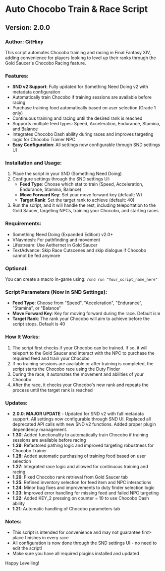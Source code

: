 
# Auto Chocobo Train & Race Script

## Version: 2.0.0
### Author: GitHixy

This script automates Chocobo training and racing in Final Fantasy XIV, adding convenience for players looking to level up their ranks through the Gold Saucer's Chocobo Racing feature.

### Features:
- **SND v2 Support**: Fully updated for Something Need Doing v2 with metadata configuration
- Automatically train Chocobo if training sessions are available before racing
- Purchase training food automatically based on user selection (Grade 1 only)
- Continuous training and racing until the desired rank is reached
- Supports multiple feed types: Speed, Acceleration, Endurance, Stamina, and Balance
- Integrates Chocobo Dash ability during races and improves targeting logic for Chocobo Trainer NPC
- **Easy Configuration**: All settings now configurable through SND settings UI

### Installation and Usage:
1. Place the script in your SND (Something Need Doing)
2. Configure settings through the SND settings UI:
   - **Feed Type**: Choose which stat to train (Speed, Acceleration, Endurance, Stamina, Balance)
   - **Move Forward Key**: Set your move forward key (default: W)
   - **Target Rank**: Set the target rank to achieve (default: 40)
3. Run the script, and it will handle the rest, including teleportation to the Gold Saucer, targeting NPCs, training your Chocobo, and starting races

### Requirements:
- Something Need Doing (Expanded Edition) v2.0+
- VNavmesh: For pathfinding and movement
- Lifestream: Use Aethernet in Gold Saucer
- TextAdvance: Skip Race Cutscenes and skip dialogue if Chocobo cannot be fed anymore

### Optional:  
You can create a macro in-game using: `/snd run "Your_script_name_here"`

### Script Parameters (Now in SND Settings):
- **Feed Type**: Choose from "Speed", "Acceleration", "Endurance", "Stamina", or "Balance"
- **Move Forward Key**: Key for moving forward during the race. Default is `W`
- **Target Rank**: The rank your Chocobo will aim to achieve before the script stops. Default is 40

### How It Works:
1. The script first checks if your Chocobo can be trained. If so, it will teleport to the Gold Saucer and interact with the NPC to purchase the required feed and train your Chocobo
2. If no training sessions are available or after training is completed, the script starts the Chocobo race using the Duty Finder
3. During the race, it automates the movement and abilities of your Chocobo
4. After the race, it checks your Chocobo's new rank and repeats the process until the target rank is reached

### Updates:

- **2.0.0**: **MAJOR UPDATE** - Updated for SND v2 with full metadata support. All settings now configurable through SND UI. Replaced all deprecated API calls with new SND v2 functions. Added proper plugin dependency management.
- **1.30**: Added functionality to automatically train Chocobo if training sessions are available before racing
- **1.29**: Refactored pathing logic and improved targeting robustness for Chocobo Trainer
- **1.28**: Added automatic purchasing of training food based on user selection
- **1.27**: Integrated race logic and allowed for continuous training and racing
- **1.26**: Fixed Chocobo rank retrieval from Gold Saucer tab
- **1.25**: Refined inventory selection for feed item and NPC interactions
- **1.24**: Minor bug fixes and improvements to duty finder selection logic
- **1.23**: Improved error handling for missing feed and failed NPC targeting
- **1.22**: Added KEY_2 pressing on counter = 10 to use Chocobo Dash ability
- **1.21**: Automatic handling of Chocobo parameters tab

### Notes:
- This script is intended for convenience and may not guarantee first-place finishes in every race
- All configuration is now done through the SND settings UI - no need to edit the script!
- Make sure you have all required plugins installed and updated


Happy Levelling!
